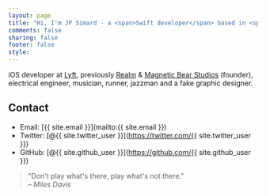 ```yaml
---
layout: page
title: "Hi, I'm JP Simard - a <span>Swift developer</span> based in <span>Montréal (prev. San Francisco & Ottawa)</span>."
comments: false
sharing: false
footer: false
style:
---
```

iOS developer at [Lyft](https://lyft.com), previously [Realm](https://realm.io) & [Magnetic Bear Studios](http://magneticbear.com) (founder), electrical engineer, musician, runner, jazzman and a fake graphic designer.

## Contact

* Email: [{{ site.email }}](mailto:{{ site.email }})
* Twitter: [@{{ site.twitter_user }}](https://twitter.com/{{ site.twitter_user }})
* GitHub: [@{{ site.github_user }}](https://github.com/{{ site.github_user }})

> "Don't play what's there, play what's not there."
> <cite><br />– Miles Davis</cite>
